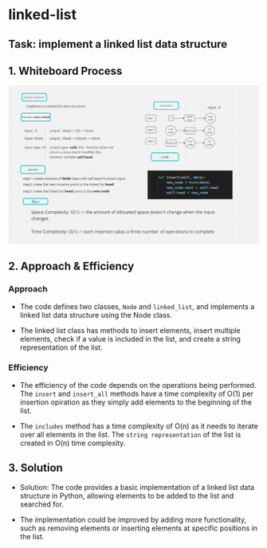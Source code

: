 # linked-list

## Task: implement a linked list data structure

## 1. Whiteboard Process

![image](./assets/Screenshot%202023-05-14%20165113.png)

## 2. Approach & Efficiency

### Approach

* The code defines two classes, ```Node``` and ```linked_list```, and implements a linked list data structure using the Node class.

* The linked list class has methods to insert elements, insert multiple elements, check if a value is included in the list, and create a string representation of the list.

### Efficiency

* The efficiency of the code depends on the operations being performed. The ```insert``` and ```insert_all``` methods have a time complexity of O(1) per insertion opiration as they simply add elements to the beginning of the list.

* The ```includes``` method has a time complexity of O(n) as it needs to iterate over all elements in the list. The ```string representation``` of the list is created in O(n) time complexity.

## 3. Solution

* Solution: The code provides a basic implementation of a linked list data structure in Python, allowing elements to be added to the list and searched for.

* The implementation could be improved by adding more functionality, such as removing elements or inserting elements at specific positions in the list.
